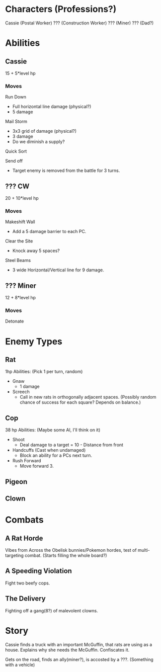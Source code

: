 # Characters (Professions?)

Cassie (Postal Worker)
??? (Construction Worker)
??? (Miner)
??? (Dad?)

# Abilities

## Cassie

15 + 5\*level hp

### Moves

Run Down

-   Full horizontal line damage (physical?)
-   5 damage

Mail Storm

-   3x3 grid of damage (physical?)
-   3 damage
-   Do we diminish a supply?

Quick Sort

Send off

-   Target enemy is removed from the battle for 3 turns.

## ??? CW

20 + 10\*level hp

### Moves

Makeshift Wall

-   Add a 5 damage barrier to each PC.

Clear the Site

-   Knock away 5 spaces?

Steel Beams

-   3 wide Horizontal/Vertical line for 9 damage.

## ??? Miner

12 + 8\*level hp

### Moves

Detonate

# Enemy Types

## Rat

1hp
Abilities: (Pick 1 per turn, random)

-   Gnaw
    -   1 damage
-   Screech
    -   Call in new rats in orthogonally adjacent spaces. (Possibly random chance of success for each square? Depends on balance.)

## Cop

38 hp
Abilities: (Maybe some AI, I'll think on it)

-   Shoot
    -   Deal damage to a target = 10 - Distance from front
-   Handcuffs (Cast when undamaged)
    -   Block an ability for a PCs next turn.
-   Rush Forward
    -   Move forward 3.

## Pigeon

## Clown

# Combats

## A Rat Horde

Vibes from Across the Obelisk bunnies/Pokemon hordes, test of multi-targeting combat. (Starts filling the whole board?)

## A Speeding Violation

Fight two beefy cops.

## The Delivery

Fighting off a gang(8?) of malevolent clowns.

# Story

Cassie finds a truck with an important McGuffin, that rats are using as a house. Explains why she needs the McGuffin. Confiscates it.

Gets on the road, finds an ally(miner?), is accosted by a ???. (Something with a vehicle)
